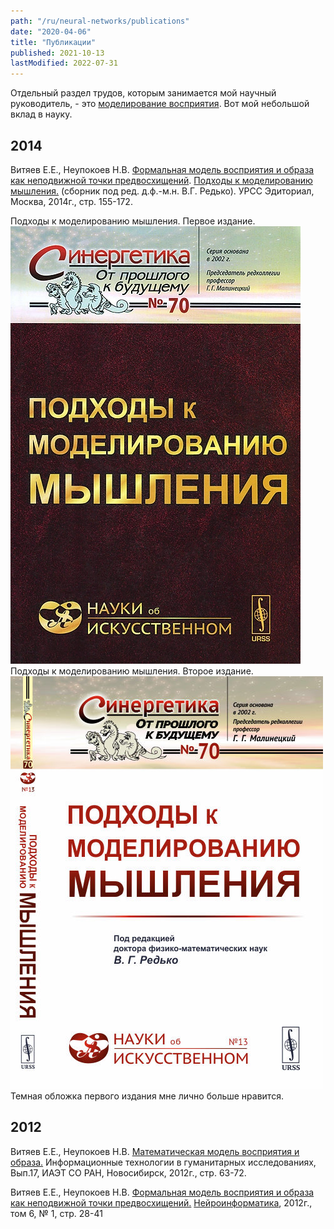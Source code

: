 ```yaml
---
path: "/ru/neural-networks/publications"
date: "2020-04-06"
title: "Публикации"
published: 2021-10-13
lastModified: 2022-07-31
---
```


Отдельный раздел трудов, которым занимается мой научный руководитель, - это [моделирование восприятия](http://math.nsc.ru/AP/ScientificDiscovery/pages/Brain%20activity%20perception_rus.html). Вот мой небольшой вклад в науку.

## 2014

Витяев Е.Е., Неупокоев Н.В. [Формальная модель восприятия и образа как неподвижной точки предвосхищений](http://www.math.nsc.ru/AP/ScientificDiscovery/PDF/model_of_perception_sbornik.pdf). [Подходы к моделированию мышления.](http://urss.ru/cgi-bin/db.pl?lang=en&blang=en&page=Book&id=257246) (сборник под ред. д.ф.-м.н. В.Г. Редько). УРСС Эдиториал, Москва, 2014г., стр. 155-172. 

Подходы к моделированию мышления. Первое издание.
![Подходы к моделированию мышления. Первое издание. Обложка.](./../../science/approaches-to-mental-modeling-1st-edition.png)
Подходы к моделированию мышления. Второе издание.
![Подходы к моделированию мышления. Второе издание. Обложка.](./../../science/approaches-to-mental-modeling-2nd-edition.jpg)
Темная обложка первого издания мне лично больше нравится.

## 2012

Витяев Е.Е., Неупокоев Н.В. [Математическая модель восприятия и образа.](http://www.math.nsc.ru/AP/ScientificDiscovery/PDF/mathematical_model_of_percepsion_and_pattern.pdf) Информационные технологии в гуманитарных исследованиях, Вып.17, ИАЭТ СО РАН, Новосибирск, 2012г., стр. 63-72.

Витяев Е.Е., Неупокоев Н.В. [Формальная модель восприятия и образа как неподвижной точки предвосхищений.](http://www.niisi.ru/iont/ni/Journal/V6/N1/VityaevNeupokoev.pdf) [Нейроинформатика](https://www.niisi.ru/iont/ni/Journal/), 2012г., том 6, № 1, стр. 28-41